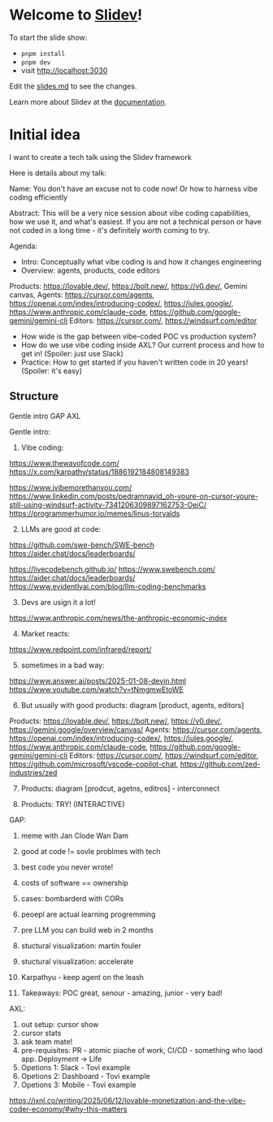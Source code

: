 # Welcome to [Slidev](https://github.com/slidevjs/slidev)!

To start the slide show:

- `pnpm install`
- `pnpm dev`
- visit <http://localhost:3030>

Edit the [slides.md](./slides.md) to see the changes.

Learn more about Slidev at the [documentation](https://sli.dev/).

# Initial idea

I want to create a tech talk using the Slidev framework

Here is details about my talk: 


Name: You don't have an excuse not to code now! Or how to harness vibe coding efficiently

Abstract:
This will be a very nice session about vibe coding capabilities, how we use it, and what's easiest. If you are not a technical person or have not coded in a long time - it's definitely worth coming to try.

Agenda: 
- Intro: Conceptually what vibe coding is and how it changes engineering
- Overview: agents, products, code editors

Products: https://lovable.dev/, https://bolt.new/, https://v0.dev/, Gemini canvas, 
Agents: https://cursor.com/agents, https://openai.com/index/introducing-codex/, https://jules.google/, https://www.anthropic.com/claude-code, https://github.com/google-gemini/gemini-cli
Editors: https://cursor.com/, https://windsurf.com/editor

- How wide is the gap between vibe-coded POC vs production system?
- How do we use vibe coding inside AXL? Our current process and how to get in! (Spoiler: just use Slack)
- Practice: How to get started if you haven't written code in 20 years! (Spoiler: it's easy)

## Structure


Gentle intro 
GAP 
AXL


Gentle intro: 

1. Vibe coding: 

https://www.thewayofcode.com/
https://x.com/karpathy/status/1886192184808149383


https://www.ivibemorethanyou.com/
https://www.linkedin.com/posts/pedramnavid_oh-youre-on-cursor-youre-still-using-windsurf-activity-7341206309897162753-OeiC/
https://programmerhumor.io/memes/linus-torvalds



2. LLMs are good at code: 

https://github.com/swe-bench/SWE-bench
https://aider.chat/docs/leaderboards/


https://livecodebench.github.io/
https://www.swebench.com/
https://aider.chat/docs/leaderboards/
https://www.evidentlyai.com/blog/llm-coding-benchmarks


3. Devs are usign it a lot! 

https://www.anthropic.com/news/the-anthropic-economic-index

4. Market reacts:


https://www.redpoint.com/infrared/report/

5. sometimes in a bad way:

https://www.answer.ai/posts/2025-01-08-devin.html
https://www.youtube.com/watch?v=tNmgmwEtoWE



6. But usually with good products: diagram [product, agents, editors]

Products: https://lovable.dev/, https://bolt.new/, https://v0.dev/, https://gemini.google/overview/canvas/ 
Agents: https://cursor.com/agents, https://openai.com/index/introducing-codex/, https://jules.google/, https://www.anthropic.com/claude-code, https://github.com/google-gemini/gemini-cli
Editors: https://cursor.com/, https://windsurf.com/editor, https://github.com/microsoft/vscode-copilot-chat, https://github.com/zed-industries/zed

7. Products: diagram [prodcut, agetns, editros] - interconnect 

8. Products: TRY! (INTERACTIVE)


GAP:

1. meme with Jan Clode Wan Dam
2. good at code != sovle problmes with tech
3. best code you never wrote! 
4. costs of software == ownership


5. cases: bombarderd with CORs
6. peoepl are actual learning progremming 
7. pre LLM you can build web in 2 months

8. stuctural visualization: martin fouler
9. stuctural visualization: accelerate 
10. Karpathyu - keep agent on the leash
11. Takeaways: POC great, senour - amazing, junior - very bad! 

AXL: 


1. out setup: cursor show
2. cursor stats
3. ask team mate! 
4. pre-requisites: PR - atomic piache of work, CI/CD - something who laod app. Deployment -> Life 
5. Opetions 1: Slack - Tovi example 
6. Opetions 2: Dashboard - Tovi example 
6. Opetions 3: Mobile - Tovi example 




https://jxnl.co/writing/2025/06/12/lovable-monetization-and-the-vibe-coder-economy/#why-this-matters


